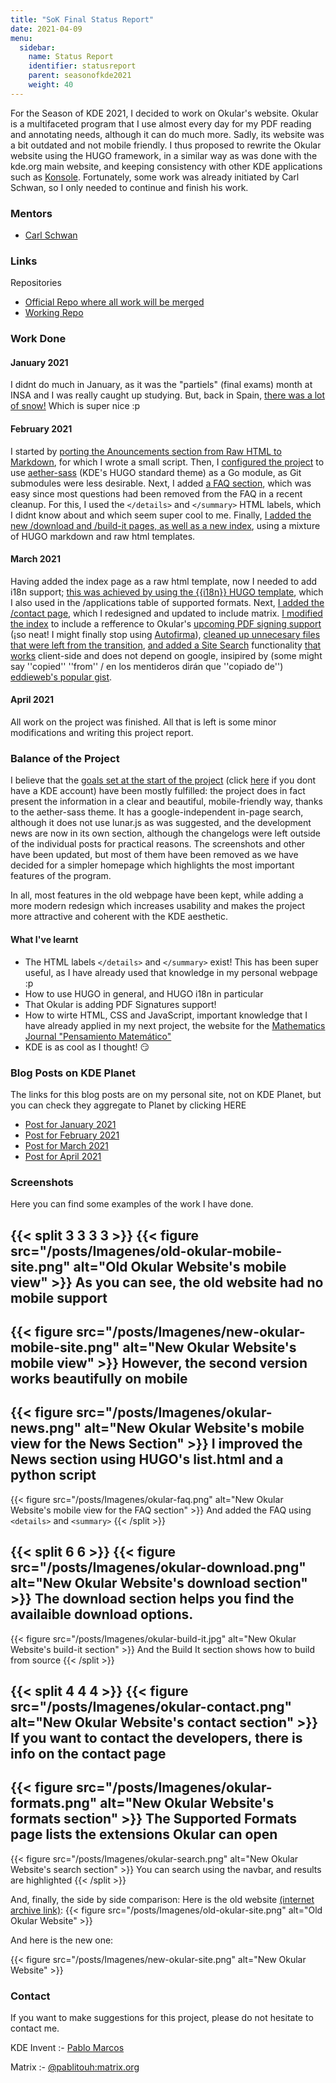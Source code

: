 ```yaml
---
title: "SoK Final Status Report"
date: 2021-04-09
menu:
  sidebar:
    name: Status Report
    identifier: statusreport
    parent: seasonofkde2021
    weight: 40
---
```


For the Season of KDE 2021, I decided to work on Okular's website. Okular is a multifaceted program that I use almost every day for my PDF reading and annotating needs, although it can do much more. Sadly, its website was a bit outdated and not mobile friendly. I thus proposed to rewrite the Okular website using the HUGO framework, in a similar way as was done with the kde.org main website, and keeping consistency with other KDE applications such as [Konsole](https://konsole.kde.org/). Fortunately, some work was already initiated by Carl Schwan, so I only needed to continue and finish his work.

### Mentors 

* [Carl Schwan](https://invent.kde.org/carlschwan/)

### Links

Repositories
* [Official  Repo where all work will be merged](https://invent.kde.org/websites/okular-kde-org/)
* [Working Repo](https://invent.kde.org/carlschwan/okular-kde-org/-/tree/work)

### Work Done

#### January 2021
I didnt do much in January, as it was the "partiels" (final exams) month at INSA and I was really caught up studying. But, back in Spain, [there was a lot of snow!](https://www.eldiario.es/sociedad/filomena-tine-blanco-espana-imagenes-nevada-historica_3_6738421.html) Which is super nice :p

#### February 2021

I started by [porting the Anouncements section from Raw HTML to Markdown](https://invent.kde.org/carlschwan/okular-kde-org/-/commit/e3e8529ff33be74ea4d9ed59406fdef4e5418127), for which I wrote a small script. Then, I [configured the project](https://invent.kde.org/carlschwan/okular-kde-org/-/commit/9229e022294accb9b279d87f3d91fb1693251a61) to use [aether-sass](https://invent.kde.org/websites/aether-sass) (KDE's HUGO standard theme) as a Go module, as Git submodules were less desirable. Next, I added [a FAQ section](https://invent.kde.org/carlschwan/okular-kde-org/-/commit/62829821d073506f15e46def4d0f1418ec215834), which was easy since most questions had been removed from the FAQ in a recent cleanup. For this, I used the `</details>` and `</summary>` HTML labels, which I didnt know about and which seem super cool to me. Finally, [I added the new  /download and /build-it pages, as well as a new index](https://invent.kde.org/carlschwan/okular-kde-org/-/commit/7b85b02878982032487e49058771c9685c39b213), using a mixture of HUGO markdown and raw html templates.

#### March 2021

Having added the index page as a raw html template, now I needed to add i18n support; [this was achieved by using the {{i18n}} HUGO template](https://invent.kde.org/carlschwan/okular-kde-org/-/commit/a042f38d0fe1d781860a0056721e66349393b997), which I also used in the /applications table of supported formats. Next, [I added the /contact page](https://invent.kde.org/carlschwan/okular-kde-org/-/commit/0e7989a171c36f2d7d0b32332a43a490a27ccf59), which I redesigned and updated to include matrix. [I modified the index](https://invent.kde.org/carlschwan/okular-kde-org/-/commit/1795c0da36113ee0219a69d66bfce1595218f94c) to include a refference to Okular's [upcoming PDF signing support](https://invent.kde.org/graphics/okular/-/merge_requests/296) (¡so neat! I might finally stop using [Autofirma](https://github.com/ctt-gob-es/clienteafirma)), [cleaned up unnecesary files that were left from the transition](https://invent.kde.org/carlschwan/okular-kde-org/-/commit/9cab0470f744252ecff9ef9721f71de084167dfb), [and added a Site Search](https://invent.kde.org/carlschwan/okular-kde-org/-/commit/05ce2a78d2b77d4e4e4e19e64a7e3601856095bf) functionality [that works](https://invent.kde.org/carlschwan/okular-kde-org/-/commit/01d76a0403681263c991b55667f038db80323f3c) client-side and does not depend on google, insipired by (some might say ''copied'' ''from'' / en los mentideros dirán que ''copiado de'') [eddieweb's popular gist](https://gist.github.com/eddiewebb/735feb48f50f0ddd65ae5606a1cb41ae).

#### April 2021
All work on the project was finished. All that is left is some minor modifications and writing this project report.

### Balance of the Project
I believe that the [goals set at the start of the project](https://season.kde.org/project/46) (click [here](https://www.pablomarcos.me/posts/concursos/sok-report-january) if you dont have a KDE account) have been mostly fulfilled: the project does in fact present the information in a clear and beautiful, mobile-friendly way, thanks to the aether-sass theme. It has a google-independent in-page search, although it does not use lunar.js as was suggested, and the development news are now in its own section, although the changelogs were left outside of the individual posts for practical reasons. The screenshots and other have been updated, but most of them have been removed as we have decided for a simpler homepage which highlights the most important features of the program.

In all, most features in the old webpage have been kept, while adding a more modern redesign which increases usability and makes the project more attractive and coherent with the KDE aesthetic. 

#### What I've learnt

* The HTML labels `</details>` and `</summary>` exist! This has been super useful, as I have already used that knowledge in my personal webpage :p
* How to use HUGO in general, and HUGO i18n in particular
* That Okular is adding PDF Signatures support!
* How to wirte HTML, CSS and JavaScript, important knowledge that I have already applied in my next project, the website for the [Mathematics Journal "Pensamiento Matemático"](https://revista.giepm.com/)
* KDE is as cool as I thought! 😏

### Blog Posts on KDE Planet

The links for this blog posts are on my personal site, not on KDE Planet, but you can check they aggregate to Planet by clicking HERE

* [Post for January 2021](https://www.pablomarcos.me/posts/concursos/sok-report-january/)
* [Post for February 2021](https://www.pablomarcos.me/posts/concursos/sok-report-february/)
* [Post for March 2021](https://www.pablomarcos.me/posts/concursos/sok-report-march/)
* [Post for April 2021](https://www.pablomarcos.me/posts/concursos/sok-report-april/)

### Screenshots

Here you can find some examples of the work I have done. 

{{< split 3 3 3 3 >}}
{{< figure src="/posts/Imagenes/old-okular-mobile-site.png" alt="Old Okular Website's mobile view" >}}
As you can see, the old website had no mobile support
---
{{< figure src="/posts/Imagenes/new-okular-mobile-site.png" alt="New Okular Website's mobile view" >}}
However, the second version works beautifully on mobile
---
{{< figure src="/posts/Imagenes/okular-news.png" alt="New Okular Website's mobile view for the News Section" >}}
I improved the News section using HUGO's list.html and a python script
---
{{< figure src="/posts/Imagenes/okular-faq.png" alt="New Okular Website's mobile view for the FAQ section" >}}
And added the FAQ using `<details>` and `<summary>`
{{< /split >}}

{{< split 6 6 >}}
{{< figure src="/posts/Imagenes/okular-download.png" alt="New Okular Website's download section" >}}
The download section helps you find the availaible download options.
---
{{< figure src="/posts/Imagenes/okular-build-it.jpg" alt="New Okular Website's build-it section" >}}
And the Build It section shows how to build from source
{{< /split >}}

{{< split 4 4 4 >}}
{{< figure src="/posts/Imagenes/okular-contact.png" alt="New Okular Website's contact section" >}}
If you want to contact the developers, there is info on the contact page
---
{{< figure src="/posts/Imagenes/okular-formats.png" alt="New Okular Website's formats section" >}}
The Supported Formats page lists the extensions Okular can open
---
{{< figure src="/posts/Imagenes/okular-search.png" alt="New Okular Website's search section" >}}
You can search using the navbar, and results are highlighted
{{< /split >}}

And, finally, the side by side comparison: Here is the old website [(internet archive link)](https://web.archive.org/web/20210312020118/https://okular.kde.org/):
{{< figure src="/posts/Imagenes/old-okular-site.png" alt="Old Okular Website" >}}

And here is the new one:

{{< figure src="/posts/Imagenes/new-okular-site.png" alt="New Okular Website" >}}


### Contact
If you want to make suggestions for this project, please do not hesitate to contact me.

KDE Invent :- [Pablo Marcos](https://invent.kde.org/flyingflamingo)

Matrix :- [@pablitouh:matrix.org](https://matrix.to/#/@pablitouh:matrix.org)
